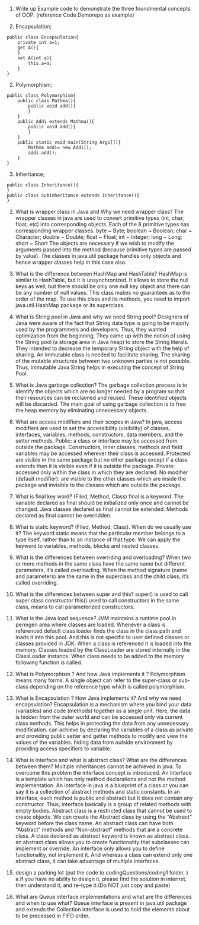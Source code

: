 1. Write up Example code to demonstrate the three foundmental concepts of OOP. (reference Code Demorepo as example)

1. Encapsulation;  
```
public class Encapsulation{
    private int a=1;
    get A(){
    }
    set A(int a){
        this.a=a;
    }
}
```
2. Polymorphism;  
```
public class Polymorphism{
    public class Mathma(){
        public void add(){
        }
    }
    public Addi extends Mathma(){
        public void add(){
        }
    }
    public static void main(String Args[]){
        Mathma addi= new Addi();
        addi.add();
    }
}
```
3. Inheritance;  
```
public class Inheritance(){
}
public class Subinheritance extends Inheritance(){
}
```

2. What is wrapper class in Java and Why we need wrapper class?
The wrapper classes in java are used to convert primitive types (int, char, float, etc) into corresponding objects.
Each of the 8 primitive types has corresponding wrapper classes.
byte ~ Byte; boolean ~ Boolean; char ~ Character; double ~ Double; float ~ Float; int ~ Integer; long ~ Long; short ~ Short
The objects are necessary if we wish to modify the arguments passed into the method (because primitive types are passed by value). 
The classes in java.util package handles only objects and hence wrapper classes help in this case also.

3. What is the difference between HashMap and HashTable?
HashMap is similar to HashTable, but it is unsynchronized. It allows to store the null keys as well, but there should be only one null key object and there can be any number of null values.  This class makes no guarantees as to the order of the map. To use this class and its methods, you need to import java.util.HashMap package or its superclass.

4. What is String pool in Java and why we need String pool?
Designers of Java were aware of the fact that String data type is going to be majorly used by the programmers and developers. Thus, they wanted optimization from the beginning. They came up with the notion of using the String pool (a storage area in Java heap) to store the String literals. They intended to decrease the temporary String object with the help of sharing. An immutable class is needed to facilitate sharing. The sharing of the mutable structures between two unknown parties is not possible. Thus, immutable Java String helps in executing the concept of String Pool.

5. What is Java garbage collection?
The garbage collection process is to identify the objects which are no longer needed by a program so that their resources can be reclaimed and reused. These identified objects will be discarded.
The main goal of using garbage collection is to free the heap memory by eliminating unnecessary objects.

6. What are access modifiers and their scopes in Java?
In java, access modifiers are used to set the accessibility (visibility) of classes, interfaces, variables, methods, constructors, data members, and the setter methods.
Public: a class or interface may be accessed from outside the package. Constructors, inner classes, methods and field variables may be accessed wherever their class is accessed.
Protected: are visible in the same package but no other package except if a class extends then it is visible even if it is outside the package. 
Private: accessed only within the class in which they are declared.
No modifier (default modifier): are visible to the other classes which are inside the package and invisible to the classes which are outside the package.

7. What is final key word? (Filed, Method, Class)
final is a keyword. 
The variable declared as final should be initialized only once and cannot be changed. 
Java classes declared as final cannot be extended.
Methods declared as final cannot be overridden.

8. What is static keyword? (Filed, Method, Class). When do we usually use it?
The keyword static means that the particular member belongs to a type itself, rather than to an instance of that type.
We can apply the keyword to variables, methods, blocks and nested classes.


9. What is the differences between overriding and overloading?
When two or more methods in the same class have the same name but different parameters, it’s called overloading. 
When the method signature (name and parameters) are the same in the superclass and the child class, it’s called overriding.  
  

10. What is the differences between super and this?
super() is used to call super class constructor
this() used to call constructors in the same class, means to call parameterized constructors.
  
    
11. What is the Java load sequence?
JVM maintains a runtime pool in permgen area where classes are loaded. Whenever a class is referenced default class loader finds the class in the class path and loads it into this pool. And this is not specific to user defined classes or classes provided in JDK. When a class is referenced it is loaded into the memory.
Classes loaded by the ClassLoader are stored internally in the ClassLoader instance.
When class needs to be added to the memory following function is called.
  

12. What is Polymorphism ? And how Java implements it ?
Polymorphism means many forms.
A single object can refer to the super-class or sub-class depending on the reference type which is called polymorphism.
  

13. What is Encapsulation ? How Java implements it? And why we need encapsulation?
Encapsulation is a mechanism where you bind your data (variables) and code (methods) together as a single unit. Here, the data is hidden from the outer world and can be accessed only via current class methods. This helps in protecting the data from any unnecessary modification. 
can achieve by declaring the variables of a class as private and providing public setter and getter methods to modify and view the values of the variables.
hiding data from outside environment by providing access specifiers to variable.
  

14. What is Interface and what is abstract class? What are the differences between them?
Multiple inheritances cannot be achieved in java. To overcome this problem the interface concept is introduced.
An interface is a template which has only method declarations and not the method implementation.
An interface in java is a blueprint of a class or you can say it is a collection of abstract methods and static constants. In an interface, each method is public and abstract but it does not contain any constructor. Thus, interface basically is a group of related methods with empty bodies. 
Abstract class is a restricted class that cannot be used to create objects.
We can create the Abstract class by using the “Abstract” keyword before the class name. An abstract class can have both “Abstract” methods and “Non-abstract” methods that are a concrete class.
A class declared as abstract keyword is known as abstract class.
an abstract class allows you to create functionality that subclasses can implement or override.
An interface only allows you to define functionality, not implement it. And whereas a class can extend only one abstract class, it can take advantage of multiple interfaces.
  

15. design a parking lot (put the code to codingQuestions/coding1 folder, )
a.If you have no ability to design it, please find the solution in internet, then understand it, and re-type it.(Do NOT just copy and paste)
  

16. What are Queue interface implementations and what are the differences and when to use what?
Queue interface is present in java.util package and extends the Collection interface is used to hold the elements about to be precessed in FIFO order.

